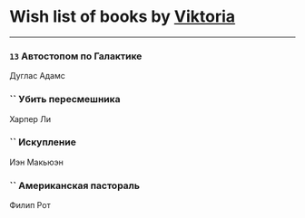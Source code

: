 # Wish list of books by [Viktoria](https://ok.ru/profile/536771522733)
---

### `13` Автостопом по Галактике
Дуглас Адамс

### `` Убить пересмешника
Харпер Ли

### `` Искупление
Иэн Макьюэн

### `` Американская пастораль
Филип Рот

